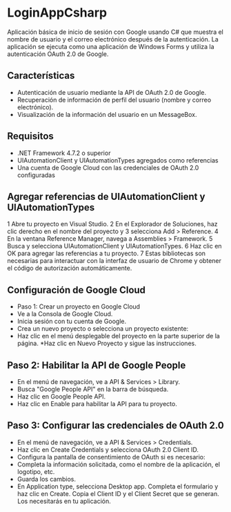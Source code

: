 # LoginAppCsharp

Aplicación básica de inicio de sesión con Google usando C# que muestra el nombre de usuario y el correo electrónico después de la autenticación. La aplicación se ejecuta como una aplicación de Windows Forms y utiliza la autenticación OAuth 2.0 de Google.

## Características
* Autenticación de usuario mediante la API de OAuth 2.0 de Google.
* Recuperación de información de perfil del usuario (nombre y correo electrónico).
* Visualización de la información del usuario en un MessageBox.
## Requisitos
* .NET Framework 4.7.2 o superior
* UIAutomationClient y UIAutomationTypes agregados como referencias
* Una cuenta de Google Cloud con las credenciales de OAuth 2.0 configuradas
## Agregar referencias de UIAutomationClient y UIAutomationTypes
1 Abre tu proyecto en Visual Studio.
2 En el Explorador de Soluciones, haz clic derecho en el nombre del proyecto y
3 selecciona Add > Reference.
4 En la ventana Reference Manager, navega a Assemblies > Framework.
5 Busca y selecciona UIAutomationClient y UIAutomationTypes.
6 Haz clic en OK para agregar las referencias a tu proyecto.
7  Estas bibliotecas son necesarias para interactuar con la interfaz de usuario de Chrome y obtener el código de autorización automáticamente.

## Configuración de Google Cloud
* Paso 1: Crear un proyecto en Google Cloud
* Ve a la Consola de Google Cloud.
* Inicia sesión con tu cuenta de Google.
* Crea un nuevo proyecto o selecciona un proyecto existente:
* Haz clic en el menú desplegable del proyecto en la parte superior de la página.
*Haz clic en Nuevo Proyecto y sigue las instrucciones.

## Paso 2: Habilitar la API de Google People
* En el menú de navegación, ve a API & Services > Library.
* Busca "Google People API" en la barra de búsqueda.
* Haz clic en Google People API.
* Haz clic en Enable para habilitar la API para tu proyecto.
## Paso 3: Configurar las credenciales de OAuth 2.0
* En el menú de navegación, ve a API & Services > Credentials.
* Haz clic en Create Credentials y selecciona OAuth 2.0 Client ID.
* Configura la pantalla de consentimiento de OAuth si es necesario:
* Completa la información solicitada, como el nombre de la aplicación, el logotipo, etc.
* Guarda los cambios.
* En Application type, selecciona Desktop app.
Completa el formulario y haz clic en Create.
Copia el Client ID y el Client Secret que se generan. Los necesitarás en tu aplicación.

